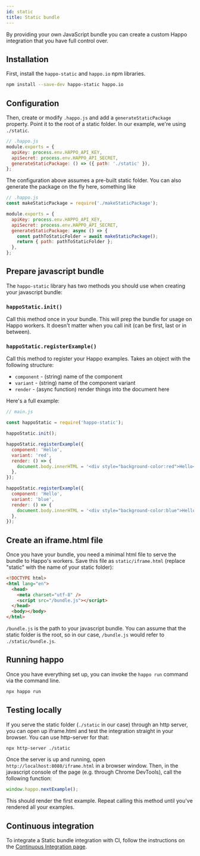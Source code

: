 ```yaml
---
id: static
title: Static bundle
---
```


By providing your own JavaScript bundle you can create a custom Happo
integration that you have full control over.

## Installation

First, install the `happo-static` and `happo.io` npm libraries.

```sh
npm install --save-dev happo-static happo.io
```

## Configuration

Then, create or modify `.happo.js` and add a `generateStaticPackage` property.
Point it to the root of a static folder. In our example, we're using `./static`.

```js
// .happo.js
module.exports = {
  apiKey: process.env.HAPPO_API_KEY,
  apiSecret: process.env.HAPPO_API_SECRET,
  generateStaticPackage: () => ({ path: './static' }),
};
```

The configuration above assumes a pre-built static folder. You can also generate
the package on the fly here, something like

```js
// .happo.js
const makeStaticPackage = require('./makeStaticPackage');

module.exports = {
  apiKey: process.env.HAPPO_API_KEY,
  apiSecret: process.env.HAPPO_API_SECRET,
  generateStaticPackage: async () => {
    const pathToStaticFolder = await makeStaticPackage();
    return { path: pathToStaticFolder };
  },
};
```

## Prepare javascript bundle

The `happo-static` library has two methods you should use when creating your
javascript bundle:

### `happoStatic.init()`

Call this method once in your bundle. This will prep the bundle for usage on
Happo workers. It doesn't matter when you call init (can be first, last or in
between).

### `happoStatic.registerExample()`

Call this method to register your Happo examples. Takes an object with the
following structure:

- `component` - (string) name of the component
- `variant` - (string) name of the component variant
- `render` - (async function) render things into the document here

Here's a full example:

```js
// main.js

const happoStatic = require('happo-static');

happoStatic.init();

happoStatic.registerExample({
  component: 'Hello',
  variant: 'red',
  render: () => {
    document.body.innerHTML = '<div style="background-color:red">Hello</div>';
  },
});

happoStatic.registerExample({
  component: 'Hello',
  variant: 'blue',
  render: () => {
    document.body.innerHTML = '<div style="background-color:blue">Hello</div>';
  },
});
```

## Create an iframe.html file

Once you have your bundle, you need a minimal html file to serve the bundle to
Happo's workers. Save this file as `static/iframe.html` (replace "static" with
the name of your static folder):

```html
<!DOCTYPE html>
<html lang="en">
  <head>
    <meta charset="utf-8" />
    <script src="/bundle.js"></script>
  </head>
  <body></body>
</html>
```

`/bundle.js` is the path to your javascript bundle. You can assume that the
static folder is the root, so in our case, `/bundle.js` would refer to
`./static/bundle.js`.

## Running happo

Once you have everything set up, you can invoke the `happo run` command via the
command line.

```sh
npx happo run
```

## Testing locally

If you serve the static folder (`./static` in our case) through an http server,
you can open up iframe.html and test the integration straight in your browser.
You can use http-server for that:

```sh
npx http-server ./static
```

Once the server is up and running, open `http://localhost:8080/iframe.html` in a
browser window. Then, in the javascript console of the page (e.g. through Chrome
DevTools), call the following function:

```js
window.happo.nextExample();
```

This should render the first example. Repeat calling this method until you've
rendered all your examples.

## Continuous integration

To integrate a Static bundle integration with CI, follow the instructions on the
[Continuous Integration page](continuous-integration.md).
